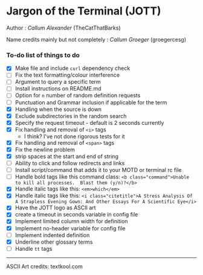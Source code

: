 # Jargon of the Terminal (JOTT)

Author : _Callum Alexander_ (TheCatThatBarks)

Name credits mainly but not completely : _Callum Groeger_ (groegercesg)

### To-do list of things to do
- [x] Make file and include `curl` dependency check 
- [ ] Fix the text formatting/colour interference
- [ ] Argument to query a specific term
- [ ] Install instructions on README.md
- [ ] Option for `n` number of random definition requests
- [ ] Punctuation and Grammar inclusion if applicable for the term
- [x] Handling when the source is down
- [x] Exclude subdirectories in the random search
- [x] Specify the request timeout - default is 2 seconds currently
- [x] Fix handling and removal of `<i>` tags
   - I think? I've not done rigorous tests for it
- [x] Fix handling and removal of `<span>` tags
- [x] Fix the newline problem
- [x] strip spaces at the start and end of string
- [ ] Ability to click and follow redirects and links
- [ ] Install script/command that adds it to your MOTD or terminal rc file
- [ ] Handle bold tags like this command class: `<b class="command">Unable to kill all processes.  Blast them (y/n)?</b>`
- [x] Handle italic tags like this: `<em>which</em>`
- [x] Handle italic tags like this: `<i class="citetitle">A Stress Analysis Of A Strapless Evening
   Gown: And Other Essays For A Scientific Eye</i>`
- [x] Have the JOTT logo as ASCII art
- [x] create a timeout in seconds variable in config file
- [x] Implement limited column width for definition
- [x] Implement no-header variable for config file
- [ ] Implement indented definition
- [x] Underline other glossary terms
- [ ] Handle `tt` tags

---
ASCII Art credits: textkool.com

